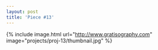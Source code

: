 ```yaml
---
layout: post
title: 'Piece #13'
---
```


{% include image.html url="http://www.gratisography.com" image="projects/proj-13/thumbnail.jpg" %}
